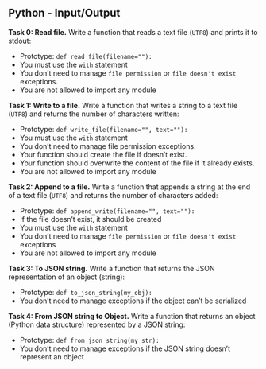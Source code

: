 ## Python - Input/Output

**Task 0: Read file.**
Write a function that reads a text file (`UTF8`) and prints it to stdout:
- Prototype: `def read_file(filename=""):`
- You must use the `with` statement
- You don’t need to manage `file permission` or `file doesn't exist` exceptions.
- You are not allowed to import any module

**Task 1: Write to a file.**
Write a function that writes a string to a text file (`UTF8`) and returns the number of characters written:
- Prototype: `def write_file(filename="", text=""):`
- You must use the `with` statement
- You don’t need to manage file permission exceptions.
- Your function should create the file if doesn’t exist.
- Your function should overwrite the content of the file if it already exists.
- You are not allowed to import any module

**Task 2: Append to a file.**
Write a function that appends a string at the end of a text file (`UTF8`) and returns the number of characters added:
- Prototype: `def append_write(filename="", text=""):`
- If the file doesn’t exist, it should be created
- You must use the `with` statement
- You don’t need to manage `file permission` or `file doesn't exist` exceptions
- You are not allowed to import any module

**Task 3: To JSON string.**
Write a function that returns the JSON representation of an object (string):
- Prototype: `def to_json_string(my_obj):`
- You don’t need to manage exceptions if the object can’t be serialized

**Task 4: From JSON string to Object.**
Write a function that returns an object (Python data structure) represented by a JSON string:
- Prototype: `def from_json_string(my_str):`
- You don’t need to manage exceptions if the JSON string doesn’t represent an object
